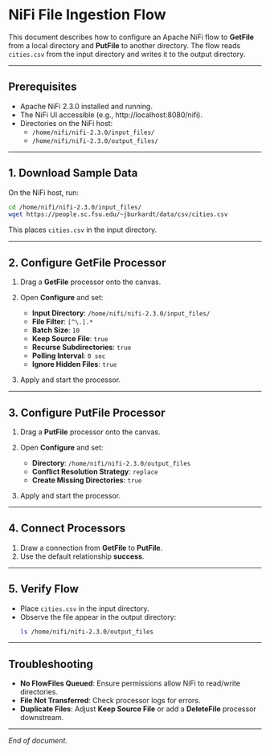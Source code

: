 # NiFi File Ingestion Flow

This document describes how to configure an Apache NiFi flow to **GetFile** from a local directory and **PutFile** to another directory. The flow reads `cities.csv` from the input directory and writes it to the output directory.

---

## Prerequisites

- Apache NiFi 2.3.0 installed and running.
- The NiFi UI accessible (e.g., http://localhost:8080/nifi).
- Directories on the NiFi host:
  - `/home/nifi/nifi-2.3.0/input_files/`
  - `/home/nifi/nifi-2.3.0/output_files/`

---

## 1. Download Sample Data

On the NiFi host, run:

```bash
cd /home/nifi/nifi-2.3.0/input_files/
wget https://people.sc.fsu.edu/~jburkardt/data/csv/cities.csv
```

This places `cities.csv` in the input directory.

---

## 2. Configure GetFile Processor

1. Drag a **GetFile** processor onto the canvas.
2. Open **Configure** and set:
   - **Input Directory**: `/home/nifi/nifi-2.3.0/input_files/`
   - **File Filter**: `[^\.].*`
   - **Batch Size**: `10`
   - **Keep Source File**: `true`
   - **Recurse Subdirectories**: `true`
   - **Polling Interval**: `0 sec`
   - **Ignore Hidden Files**: `true`

3. Apply and start the processor.

---

## 3. Configure PutFile Processor

1. Drag a **PutFile** processor onto the canvas.
2. Open **Configure** and set:
   - **Directory**: `/home/nifi/nifi-2.3.0/output_files`
   - **Conflict Resolution Strategy**: `replace`
   - **Create Missing Directories**: `true`

3. Apply and start the processor.

---

## 4. Connect Processors

1. Draw a connection from **GetFile** to **PutFile**.
2. Use the default relationship **success**.

---

## 5. Verify Flow

- Place `cities.csv` in the input directory.
- Observe the file appear in the output directory:
  ```bash
  ls /home/nifi/nifi-2.3.0/output_files
  ```

---

## Troubleshooting

- **No FlowFiles Queued**: Ensure permissions allow NiFi to read/write directories.
- **File Not Transferred**: Check processor logs for errors.
- **Duplicate Files**: Adjust **Keep Source File** or add a **DeleteFile** processor downstream.

---

_End of document._
